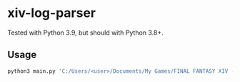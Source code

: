 # xiv-log-parser

Tested with Python 3.9, but should with Python 3.8+.

## Usage

```sh
python3 main.py 'C:/Users/<user>/Documents/My Games/FINAL FANTASY XIV - A Realm Reborn/FFXIV_CHR0040002E933EB474/log/00000000.log'
```
